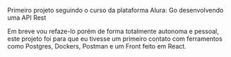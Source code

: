 Primeiro projeto seguindo o curso da plataforma Alura: Go desenvolvendo uma API Rest 

Em breve vou refaze-lo porém de forma totalmente autonoma e pessoal, este projeto foi para que eu tivesse um primeiro contato com ferramentos como Postgres, Dockers, Postman e um Front feito em React.
